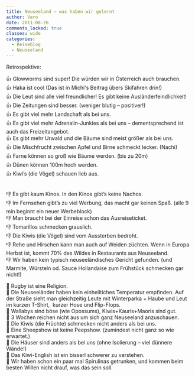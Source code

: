 ```yaml
---
title: Neuseeland – was haben wir gelernt
author: Vero
date: 2011-08-26
comments_locked: true
classes: wide
categories:
  - Reiseblog
  - Neuseeland
---
```


<p>Retrospektive:</p>
<p>
👍 Glowworms sind super! Die w&uuml;rden wir in &Ouml;sterreich auch brauchen.<br />
👍 Haka ist cool (Das ist in Michi's Beitrag &uuml;bers Skifahren drin!)<br />
👍 Die Leut sind alle viel freundlicher! Es gibt keine Ausl&auml;nderfeindlichkeit! <br />
👍 Die Zeitungen sind besser. (weniger blutig &ndash; positiver!) <br />
👍 Es gibt viel mehr Landschaft als bei uns. <br />
👍 Es gibt viel mehr Adrenalin-Junkies als bei uns &ndash; dementsprechend ist auch das Freizeitangebot. <br />
👍 Es gibt mehr Urwald und die B&auml;ume sind meist gr&ouml;&szlig;er als bei uns. <br />
👍 Die Mischfrucht zwischen Apfel und Birne schmeckt lecker. (Nachi) <br />
👍 Farne k&ouml;nnen so gro&szlig; wie B&auml;ume werden. (bis zu 20m) <br />
👍 D&uuml;nen k&ouml;nnen 100m hoch werden. <br />
👍 Kiwi&rsquo;s (die V&ouml;gel) schauen lieb aus. <br /> <br />

👎 Es gibt kaum Kinos. In den Kinos gibt&rsquo;s keine Nachos. <br />
👎 Im Fernsehen gibt&rsquo;s zu viel Werbung, das macht gar keinen Spa&szlig;. (alle 9 min beginnt ein neuer Werbeblock) <br />
👎 Man braucht bei der Einreise schon das Ausreiseticket. <br />
👎 Tomarillos schmecken grauslich. <br />
👎 Die Kiwis (die V&ouml;gel) sind vom Aussterben bedroht. <br />
👎 Rehe und Hirschen kann man auch auf Weiden z&uuml;chten. Wenn in Europa Herbst ist, kommt 70% des Wildes in Restaurants aus Neuseeland. <br />
👎 Wir haben kein typisch neuseel&auml;ndisches Gericht gefunden. (und Marmite, W&uuml;rsteln od. Sauce Hollandaise zum Fr&uuml;hst&uuml;ck schmecken gar nicht!)</p>

<p>
🐑 Rugby ist eine Religion. <br />
🐑 Die Neuseel&auml;nder haben kein einheiltiches Temperatur empfinden. Auf der Stra&szlig;e sieht man gleichzeitig Leute mit Winterparka + Haube und Leut im kurzen T-Shirt,&nbsp; kurzer Hose und Flip-Flops.<br />
🐑 Wallabys sind b&ouml;se (wie Opossums), Kiwis+Kauris+Maoris sind gut. <br />
🐑 3 Wochen reichen nicht aus um sich ganz Neuseeland anzuschauen. <br />
🐑 Die Kiwis (die Fr&uuml;chte) schmecken nicht anders als bei uns. <br />
🐑 Eine Sheepshow ist keine Peepshow. (zumindest nicht ganz so wie erwartet.) <br />
🐑 Die H&auml;user sind anders als bei uns (ohne Isolierung &ndash; viel d&uuml;nnere W&auml;nde!) <br />
🐑 Das Kiwi-English ist ein bisserl schwerer zu verstehen. <br />
🐑 Wir haben schon ein paar mal Spirulinas getrunken, und kommen beim besten Willen nicht drauf, was das sein soll.</p>
